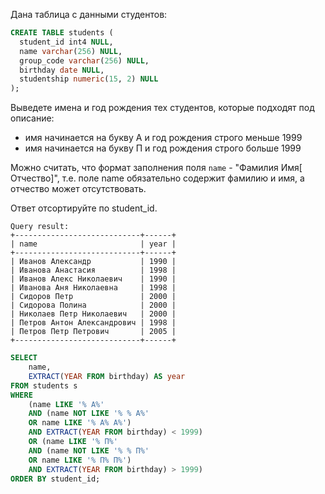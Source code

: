 Дана таблица с данными студентов:

```sql
CREATE TABLE students (
  student_id int4 NULL,
  name varchar(256) NULL,
  group_code varchar(256) NULL,
  birthday date NULL,
  studentship numeric(15, 2) NULL
);
```

Выведете имена и год рождения тех студентов, которые подходят под описание:

- имя начинается на букву А и год рождения строго меньше 1999
- имя начинается на букву П и год рождения строго больше 1999

Можно считать, что формат заполнения поля `name` - "Фамилия Имя[ Отчество]",
т.е.  поле name обязательно содержит фамилию и имя, а отчество может отсутствовать.

Ответ отсортируйте по student_id.
```
Query result:
+----------------------------+------+
| name                       | year |
+----------------------------+------+
| Иванов Александр           | 1990 |
| Иванова Анастасия          | 1998 |
| Иванов Алекс Николаевич    | 1990 |
| Иванова Аня Николаевна     | 1998 |
| Сидоров Петр               | 2000 |
| Сидорова Полина            | 2000 |
| Николаев Петр Николаевич   | 2000 |
| Петров Антон Александрович | 1998 |
| Петров Петр Петрович       | 2005 |
+----------------------------+------+
```

```sql
SELECT 
    name, 
    EXTRACT(YEAR FROM birthday) AS year
FROM students s 
WHERE 
    (name LIKE '% А%'
    AND (name NOT LIKE '% % А%'
    OR name LIKE '% А% А%')
    AND EXTRACT(YEAR FROM birthday) < 1999)
    OR (name LIKE '% П%'
    AND (name NOT LIKE '% % П%'
    OR name LIKE '% П% П%')
    AND EXTRACT(YEAR FROM birthday) > 1999)
ORDER BY student_id;
```
